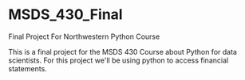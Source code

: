 # MSDS_430_Final
Final Project For Northwestern Python Course

This is a final project for the MSDS 430 Course about Python for data scientists.  For this project we'll be using python to access financial statements.
